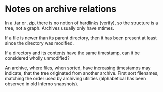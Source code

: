 # Notes on archive relations

In a .tar or .zip, there is no notion of hardlinks (verify), so the structure is
a tree, not a graph. Archives usually only have mtimes.

If a file is newer than its parent directory, then it has been present at least
since the directory was modified.

If a directory and its contents have the same timestamp, can it be considered
wholly unmodified?

An archive, where files, when sorted, have increasing timestamps may indicate,
that the tree originated from another archive. First sort filenames, matching
the order used by archiving utilities (alphabetical has been observed in old
Inferno snapshots).
